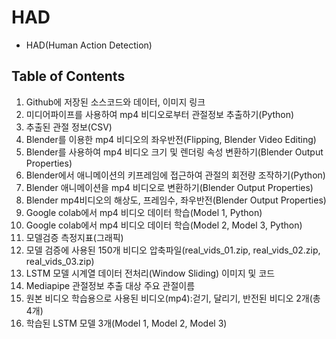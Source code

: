 # HAD
* HAD(Human Action Detection)
## Table of Contents
<ol>
  <li>Github에 저장된 소스코드와 데이터, 이미지 링크 </li>
  <li>미디어파이프를 사용하여 mp4 비디오로부터 관절정보 추출하기(Python)</li>
  <li>추출된 관절 정보(CSV) </li>
  <li>Blender를 이용한 mp4 비디오의 좌우반전(Flipping, Blender Video Editing) </li>
  <li>Blender를 사용하여 mp4 비디오 크기 및 렌더링 속성 변환하기(Blender Output Properties) </li>
  <li>Blender에서 애니메이션의 키프레임에 접근하여 관절의 회전량 조작하기(Python) </li>
  <li>Blender 애니메이션을 mp4 비디오로 변환하기(Blender Output Properties) </li>
  <li>Blender mp4비디오의 해상도, 프레임수, 좌우반전(Blender Output Properties) </li>
  <li>Google colab에서 mp4 비디오 데이터 학습(Model 1, Python) </li>
  <li>Google colab에서 mp4 비디오 데이터 학습(Model 2, Model 3, Python) </li>
  <li>모델검증 측정지표(그래픽) </li>
  <li>모델 검증에 사용된 150개 비디오 압축파일(real_vids_01.zip, real_vids_02.zip, real_vids_03.zip) </li>
  <li>LSTM 모델 시계열 데이터 전처리(Window Sliding) 이미지 및 코드 </li>
  <li>Mediapipe 관절정보 추출 대상 주요 관절이름 </li>
  <li>원본 비디오 학습용으로 사용된 비디오(mp4):걷기, 달리기, 반전된 비디오 2개(총 4개) </li>
  <li>학습된 LSTM 모델 3개(Model 1, Model 2, Model 3)</li>
</ol>
